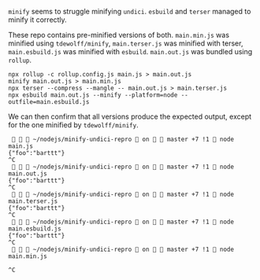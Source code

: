 `minify` seems to struggle minifying `undici`.
`esbuild` and `terser` managed to minify it correctly.

These repo contains pre-minified versions of both. `main.min.js` was minified using `tdewolff/minify`, `main.terser.js` was minified with terser, `main.esbuild.js` was minified with `esbuild`.
`main.out.js` was bundled using `rollup`.

```
npx rollup -c rollup.config.js main.js > main.out.js
minify main.out.js > main.min.js
npx terser --compress --mangle -- main.out.js > main.terser.js
npx esbuild main.out.js --minify --platform=node --outfile=main.esbuild.js
```

We can then confirm that all versions produce the expected output, except for the one minified by `tdewolff/minify`.

```
    ~/nodejs/minify-undici-repro  on   master +7 !1  node main.js
{"foo":"barttt"}
^C
    ~/nodejs/minify-undici-repro  on   master +7 !1  node main.out.js
{"foo":"barttt"}
^C
    ~/nodejs/minify-undici-repro  on   master +7 !1  node main.terser.js
{"foo":"barttt"}
^C
    ~/nodejs/minify-undici-repro  on   master +7 !1  node main.esbuild.js
{"foo":"barttt"}
^C
    ~/nodejs/minify-undici-repro  on   master +7 !1  node main.min.js

^C
```
